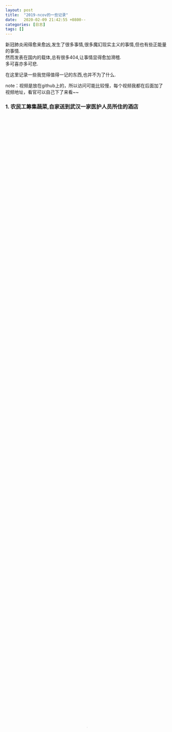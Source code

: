 ```yaml
---
layout: post
title:  "2019-ncov的一些记录"
date:   2020-02-09 21:42:55 +0800--
categories: [日志]
tags: []  
---
```

<style>
video {
    object-fit:fill;
    width:100%;
    height:100%;
}
</style>

新冠肺炎闹得愈来愈凶,发生了很多事情,很多魔幻现实主义的事情,但也有些正能量的事情.  
然而发表在国内的载体,总有很多404,让事情显得愈加滑稽.  
多可喜亦多可悲.  

在这里记录一些我觉得值得一记的东西,也并不为了什么.  

note：视频是放在github上的，所以访问可能比较慢，每个视频我都在后面加了视频地址，看官可以自己下了来看~~  

### 1. 农民工筹集蔬菜,自家送到武汉一家医护人员所住的酒店
<video id="video" controls="controls" preload="none" poster="https://www.oukohou.wang/assets/imgs/wechat_official_account.png"  autoplay loop>
      <source id="mp4" src="https://raw.githubusercontent.com/oukohou/image_gallery/master/2019-nCov/4467219557520142_weibo.mp4" type="video/mp4">
      <p>Your user agent does not support the HTML5 Video element.</p>
    </video>  
    
视频地址：[https://raw.githubusercontent.com/oukohou/image_gallery/master/2019-nCov/4467219557520142_weibo.mp4](https://raw.githubusercontent.com/oukohou/image_gallery/master/2019-nCov/4467219557520142_weibo.mp4)


### 2. 韩红访谈谈论基金  
 <video id="video" controls="controls" preload="none" poster="https://www.oukohou.wang/assets/imgs/wechat_official_account.png"  autoplay loop>
       <source id="mp4" src="https://raw.githubusercontent.com/oukohou/image_gallery/master/2019-nCov/hanhong_weibo.mp4" type="video/mp4">
       <p>Your user agent does not support the HTML5 Video element.</p>
     </video>  

视频地址：[https://raw.githubusercontent.com/oukohou/image_gallery/master/2019-nCov/hanhong_weibo.mp4](https://raw.githubusercontent.com/oukohou/image_gallery/master/2019-nCov/hanhong_weibo.mp4)  


### 3. 爱心捐款的好人们  
 <video id="video" controls="controls" preload="none" poster="https://www.oukohou.wang/assets/imgs/wechat_official_account.png"  autoplay loop>
       <source id="mp4" src="https://raw.githubusercontent.com/oukohou/image_gallery/master/2019-nCov/goodpersons_weibo.mp4" type="video/mp4">
       <p>Your user agent does not support the HTML5 Video element.</p>
</video>  

视频地址：[https://raw.githubusercontent.com/oukohou/image_gallery/master/2019-nCov/goodpersons_weibo.mp4](https://raw.githubusercontent.com/oukohou/image_gallery/master/2019-nCov/goodpersons_weibo.mp4)  
     
### 4. 成都七中老师开课致辞  
>林荫校区的同学们，高新校区的同学们，网校的同学们：  
你们好！  
在这个非常时期，我很荣幸能代表我们语文备课组，和大家重聚在这个特殊的课堂里。今天，我们以连线代替了会面、屏幕代替了黑板，虽然形式简陋，但是我们为高三同学助力的热情不変。  
已经立春了，但今年的冬天却似乎长得没有尽头。新冠肺炎还在肆虐，不知还有多少人正面临着生离死别，还有多少家庭从此没有 明天。  
“时代的一粒灰，落在个人头上，就是一座山。”对现在还挣扎在痛苦中的人们，谈生活太奢侈了，有些时候，光是活着，就已经拼尽全力。  
所以我们需要对眼前的苦难哀悼，感同身受地深深地哀悼。现在是未来的过去，我们对眼前的苦难哀悼是为了铭记。多年以后，春天来了又去，当阳光铺洒在草地，当我们自由地呼吸空气，当我们开心的欢聚，我们必须记得起若干年前，雪曾落在这片土地。死亡，是一个人的悲剧，遗忘是一个民族的悲剧。  
我们还需要忏悔，因为真正的哀悼开始于忏悔。我们应当忏悔， 明明索尔仁尼琴的警告振聋发職，我们却装聋作哑、却随波逐流， 甚至推波助澜。最终，没有人能够置身事外。  
鲁迅先生曾经说过，墨写的谎言掩盖不住血写的事实。“有的人， 为了守住不会带到棺材里去的利益与权柄，在他们还活着的时候， 就因为贪婪而吞食了自己的心肝。当他们开始习惯性撒谎的时候， 也在将自己的亲友与同胞推向深渊”。  
历史不会因为无视而消失，责任也不能因为回避而逃脱。加缪在《鼠疫》中写道:“这一切里面并不存在英雄主义，这只是诚实的问题。与鼠疫斗争的唯一方式，只能是诚实。“  
李文亮医生走了，“我们愤怒于你的预警被当成谣言，我们伤恸于你的死亡竟不是谣言”。说真话的人，我们应该为他们竖碑，要有名有姓，拒绝一切匿名的纪念。  
 苦难必将过去，但我们不能把丧事当成喜事，不能把质疑换成赞歌，不能把追责偷换为免职。不能把冬天唱成春的开始，有些人已经埋在了冬天，还有些人应该埋在冬天。  
 苦难必将过去，但仅止于哀悼和忏悔是不够的，我们必须反省。  
灾难面前，最容易看清人性；一场瘟疫，撕下了谁出将入相的遮羞布？又有哪些媚骨在哗众取宠中捡拾着人血馒头？  
如何让我们的孩子不成为这样的人？如何能在下次灾难来临的时候，有更多的口罩，有更少的恐慌，有更多的担当，有更少的推诿。  
灾难面前，也最容易看到人类内心深处的光芒。  
哪些骨头在风中挺立成了傲岸？哪些天使逆行走向了疫情最前线？哪些普通人的善良让我们热泪盈眶？哪些陌生人的温暖让我们重燃希望？  
 这些无惧无畏，这些不屈不饶，这些点点滴滴，让我们看到了支撑 这个民族历尽沧桑，饱受磨难，依然屹立不倒的那根脊梁。  
 我们避免不了灾难，我们却能做好自己，我们预知不了未来，我们却清晰的知道，未来在孩子们的手里。  
 今天的这些数字，这些故事，这些人物，这些精神，这些教训，这些反思，不能只出现在多年以后的课本里，成为僵硬的答题要点。  
 这些真实的一切，应该让孩子们知道。一张安静的书桌来之不易，不能只安放没有思想的头颅。  
我们不是局外人，现在不是，未来更不是。因为，“无穷的远方，无数的人们，都和我有关。”  


### 5. 朱一旦：一块劳力士的回家之路  
 <video id="video" controls="controls" preload="none" poster="https://www.oukohou.wang/assets/imgs/wechat_official_account.png"  autoplay loop>
       <source id="mp4" src="https://raw.githubusercontent.com/oukohou/image_gallery/master/2019-nCov/zhuyidan_weibo.mp4" type="video/mp4">
       <p>Your user agent does not support the HTML5 Video element.</p>
</video>  

视频地址：[https://raw.githubusercontent.com/oukohou/image_gallery/master/2019-nCov/zhuyidan_weibo.mp4](https://raw.githubusercontent.com/oukohou/image_gallery/master/2019-nCov/zhuyidan_weibo.mp4)  



<br>
微信公众号：璇珠杂俎(也可搜索[oukohou](https://mp.weixin.qq.com/s/dCxGcuv5ngyR6U-uBYVI9Q))，提供本站优质非技术博文～～
[![wechat_official_account](https://www.oukohou.wang/assets/imgs/wechat_official_account.png)](https://mp.weixin.qq.com/s/dCxGcuv5ngyR6U-uBYVI9Q "点击图像直达微信公众号～～")  




<br>
<p  align="right">regards.</p>
<h4 align="right">
    <a href="https://www.oukohou.wang/">
        oukohou.
    </a>
</h4>


